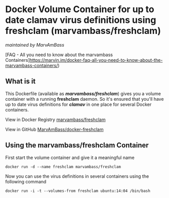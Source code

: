 # Docker Volume Container for up to date clamav virus definitions using freshclam (marvambass/freshclam)
_maintained by MarvAmBass_

[FAQ - All you need to know about the marvambass Containers]https://marvin.im/docker-faq-all-you-need-to-know-about-the-marvambass-containers/)

## What is it

This Dockerfile (available as ___marvambass/freshclam___) gives you a volume container with a running __freshclam__ daemon. So it's ensured that you'll have up to date virus definitions for ___clamav___ in one place for several Docker containers.

View in Docker Registry [marvambass/freshclam](https://registry.hub.docker.com/u/marvambass/freshclam/)

View in GitHub [MarvAmBass/docker-freshclam](https://github.com/MarvAmBass/docker-freshclam)

## Using the marvambass/freshclam Container 

First start the volume container and give it a meaningful name

    docker run -d --name freshclam marvambass/freshclam

Now you can use the virus definitions in several containers using the following command

    docker run -i -t --volumes-from freshclam ubuntu:14:04 /bin/bash
